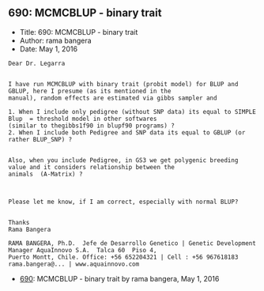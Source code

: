 ## 690: MCMCBLUP - binary trait

- Title: 690: MCMCBLUP - binary trait
- Author: rama bangera
- Date: May 1, 2016

```
Dear Dr. Legarra


I have run MCMCBLUP with binary trait (probit model) for BLUP and GBLUP, here I presume (as its mentioned in the
manual), random effects are estimated via gibbs sampler and 

1. When I include only pedigree (without SNP data) its equal to SIMPLE Blup  = threshold model in other softwares
(similar to thegibbs1f90 in blupf90 programs) ?
2. When I include both Pedigree and SNP data its equal to GBLUP (or rather BLUP_SNP) ?


Also, when you include Pedigree, in GS3 we get polygenic breeding value and it considers relationship between the
animals  (A-Matrix) ?



Please let me know, if I am correct, especially with normal BLUP?


Thanks
Rama Bangera
 
RAMA BANGERA, Ph.D.  Jefe de Desarrollo Genetico | Genetic Development Manager AquaInnovo S.A.	Talca 60  Piso 4,
Puerto Montt, Chile. Office: +56 652204321 | Cell : +56 967618183  rama.bangera@... | www.aquainnovo.com
```

- [690](0690.md): MCMCBLUP - binary trait by rama bangera, May 1, 2016
